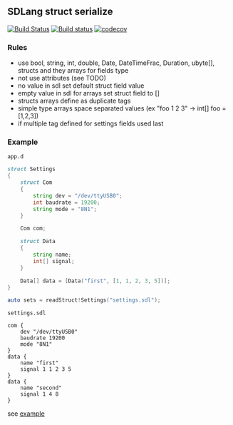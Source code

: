## SDLang struct serialize 
[![Build Status](https://travis-ci.org/deviator/sdlss.svg?branch=master)](https://travis-ci.org/deviator/sdlss)
[![Build status](https://ci.appveyor.com/api/projects/status/u20o6l7v7x33hj9r/branch/master?svg=true)](https://ci.appveyor.com/project/deviator/sdlss/branch/master)
[![codecov](https://codecov.io/gh/deviator/sdlss/branch/master/graph/badge.svg)](https://codecov.io/gh/deviator/sdlss)

### Rules

* use bool, string, int, double, Date, DateTimeFrac,
    Duration, ubyte[], structs and they arrays for fields type
* not use attributes (see TODO)
* no value in sdl set default struct field value
* empty value in sdl for arrays set struct field to []
* structs arrays define as duplicate tags
* simple type arrays space separated values (ex "foo 1 2 3" -> int[] foo = [1,2,3])
* if multiple tag defined for settings fields used last

### Example

`app.d`
```d
struct Settings
{
    struct Com
    {
        string dev = "/dev/ttyUSB0";
        int baudrate = 19200;
        string mode = "8N1";
    }

    Com com;

    struct Data
    {
        string name;
        int[] signal;
    }

    Data[] data = [Data("first", [1, 1, 2, 3, 5])];
}

auto sets = readStruct!Settings("settings.sdl");
```

`settings.sdl`
```sdl
com {
	dev "/dev/ttyUSB0"
	baudrate 19200
	mode "8N1"
}
data {
	name "first"
	signal 1 1 2 3 5
}
data {
    name "second"
    signal 1 4 8
}
```

see [example](example)
